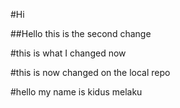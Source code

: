 #Hi 

##Hello this is the second change

#this is what I changed now

#this is now changed on the local repo

#hello my name is kidus melaku
